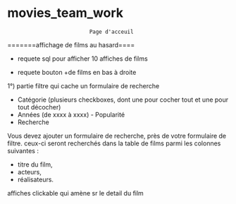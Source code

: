 # movies_team_work

                              Page d'acceuil

=======affichage de films au hasard====

- requete sql pour afficher 10 affiches de films

- requete bouton +de films en bas à droite

1°) partie filtre qui cache un formulaire de recherche

- Catégorie (plusieurs checkboxes, dont une pour cocher tout et une pour tout décocher)
- Années (de xxxx à xxxx) -    Popularité
- Recherche

 Vous devez ajouter un formulaire de recherche, près de votre formulaire de filtre.
 ceux-ci seront recherchés dans la table de films parmi les colonnes suivantes :
- titre du film,
- acteurs,
- réalisateurs.



affiches clickable qui amène sr le detail du film
